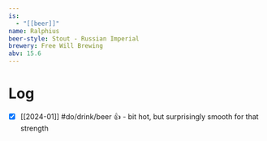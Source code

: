 ```yaml
---
is:
  - "[[beer]]"
name: Ralphius
beer-style: Stout - Russian Imperial
brewery: Free Will Brewing
abv: 15.6
---
```

# Log
- [x] [[2024-01]] #do/drink/beer 👍 - bit hot, but surprisingly smooth for that strength
